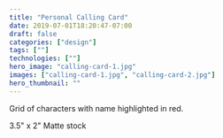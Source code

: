 ```yaml
---
title: "Personal Calling Card"
date: 2019-07-01T18:20:47-07:00
draft: false
categories: ["design"]
tags: [""]
technologies: [""]
hero_image: "calling-card-1.jpg"
images: ["calling-card-1.jpg", "calling-card-2.jpg"]
hero_thumbnail: ""
---
```


Grid of characters with name highlighted in red.

3.5" x 2"
Matte stock
